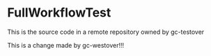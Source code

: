 # FullWorkflowTest

This is the source code in a remote repository owned by gc-testover

This is a change made by gc-westover!!!